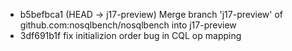 - b5befbca1 (HEAD -> j17-preview) Merge branch 'j17-preview' of github.com:nosqlbench/nosqlbench into j17-preview
- 3df691b1f fix initializion order bug in CQL op mapping
